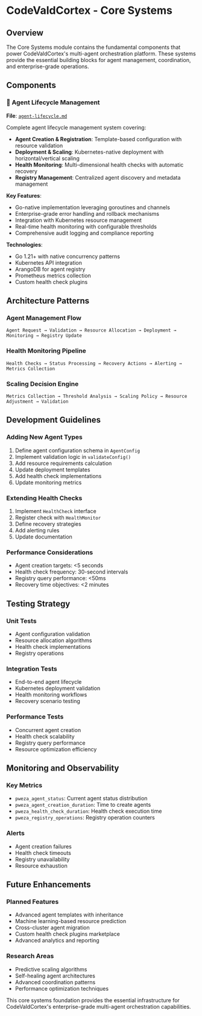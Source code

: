 # CodeValdCortex - Core Systems

## Overview

The Core Systems module contains the fundamental components that power CodeValdCortex's multi-agent orchestration platform. These systems provide the essential building blocks for agent management, coordination, and enterprise-grade operations.

## Components

### 📁 Agent Lifecycle Management
**File**: [`agent-lifecycle.md`](agent-lifecycle.md)

Complete agent lifecycle management system covering:
- **Agent Creation & Registration**: Template-based configuration with resource validation
- **Deployment & Scaling**: Kubernetes-native deployment with horizontal/vertical scaling
- **Health Monitoring**: Multi-dimensional health checks with automatic recovery
- **Registry Management**: Centralized agent discovery and metadata management

**Key Features**:
- Go-native implementation leveraging goroutines and channels
- Enterprise-grade error handling and rollback mechanisms
- Integration with Kubernetes resource management
- Real-time health monitoring with configurable thresholds
- Comprehensive audit logging and compliance reporting

**Technologies**:
- Go 1.21+ with native concurrency patterns
- Kubernetes API integration
- ArangoDB for agent registry
- Prometheus metrics collection
- Custom health check plugins

## Architecture Patterns

### Agent Management Flow
```
Agent Request → Validation → Resource Allocation → Deployment → Monitoring → Registry Update
```

### Health Monitoring Pipeline
```
Health Checks → Status Processing → Recovery Actions → Alerting → Metrics Collection
```

### Scaling Decision Engine
```
Metrics Collection → Threshold Analysis → Scaling Policy → Resource Adjustment → Validation
```

## Development Guidelines

### Adding New Agent Types
1. Define agent configuration schema in `AgentConfig`
2. Implement validation logic in `validateConfig()`
3. Add resource requirements calculation
4. Update deployment templates
5. Add health check implementations
6. Update monitoring metrics

### Extending Health Checks
1. Implement `HealthCheck` interface
2. Register check with `HealthMonitor`
3. Define recovery strategies
4. Add alerting rules
5. Update documentation

### Performance Considerations
- Agent creation targets: <5 seconds
- Health check frequency: 30-second intervals
- Registry query performance: <50ms
- Recovery time objectives: <2 minutes

## Testing Strategy

### Unit Tests
- Agent configuration validation
- Resource allocation algorithms
- Health check implementations
- Registry operations

### Integration Tests
- End-to-end agent lifecycle
- Kubernetes deployment validation
- Health monitoring workflows
- Recovery scenario testing

### Performance Tests
- Concurrent agent creation
- Health check scalability
- Registry query performance
- Resource optimization efficiency

## Monitoring and Observability

### Key Metrics
- `pweza_agent_status`: Current agent status distribution
- `pweza_agent_creation_duration`: Time to create agents
- `pweza_health_check_duration`: Health check execution time
- `pweza_registry_operations`: Registry operation counters

### Alerts
- Agent creation failures
- Health check timeouts
- Registry unavailability
- Resource exhaustion

## Future Enhancements

### Planned Features
- Advanced agent templates with inheritance
- Machine learning-based resource prediction
- Cross-cluster agent migration
- Custom health check plugins marketplace
- Advanced analytics and reporting

### Research Areas
- Predictive scaling algorithms
- Self-healing agent architectures
- Advanced coordination patterns
- Performance optimization techniques

This core systems foundation provides the essential infrastructure for CodeValdCortex's enterprise-grade multi-agent orchestration capabilities.